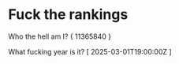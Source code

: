 # Fuck the rankings

Who the hell am I?
{ 11365840 }

What fucking year is it?
[ 2025-03-01T19:00:00Z ]
